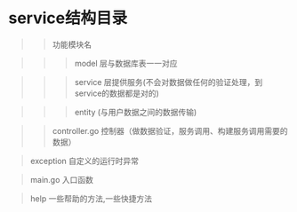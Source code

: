 # service结构目录


>> 功能模块名

>>> model 层与数据库表一一对应

>>> service 层提供服务(不会对数据做任何的验证处理，到service的数据都是对的)

>>> entity (与用户数据之间的数据传输)

>> controller.go 控制器（做数据验证，服务调用、构建服务调用需要的数据）

> exception 自定义的运行时异常

> main.go 入口函数

> help 一些帮助的方法,一些快捷方法

